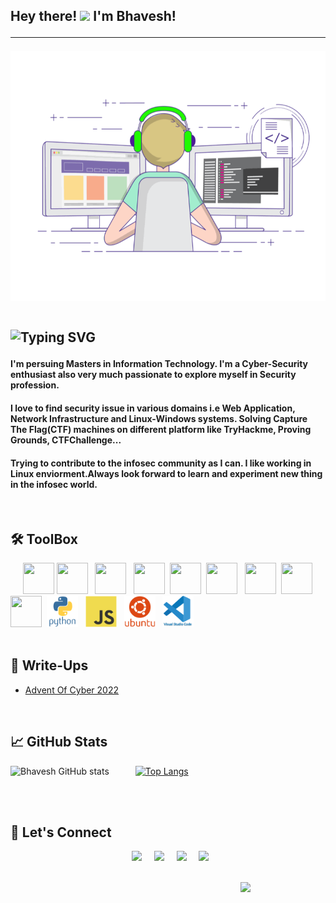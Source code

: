 <h2> Hey there! <img src="https://raw.githubusercontent.com/MartinHeinz/MartinHeinz/master/wave.gif" width="30px"> I'm Bhavesh!
<hr/>
<img align="middle" alt="GIF" src="https://raw.githubusercontent.com/devSouvik/devSouvik/master/gif3.gif" height="400px" width="990px"/>

<br/>![Typing SVG](https://readme-typing-svg.demolab.com/?lines=+There+is+NO+TECHNOLOGY+are+connected+to+the+INTERNET+is+UNHACKABLE.&center=true&color=d80870&width=980&height=50)

<h4>I'm persuing Masters in Information Technology. I'm a Cyber-Security enthusiast also very much passionate to explore myself in Security profession. </h4>
  
<h4>I love to find security issue in various domains i.e Web Application, Network Infrastructure and Linux-Windows systems.
Solving Capture The Flag(CTF) machines on different platform like TryHackme, Proving Grounds, CTFChallenge...</h4>
  
<h4>Trying to contribute to the infosec community as I can. I like working in Linux enviorment.Always look forward to learn and experiment new thing in the infosec world. </h4>

<br/>

   ## :hammer_and_wrench: ToolBox 
   
  
&nbsp;&nbsp;&nbsp;&nbsp;&nbsp;<img src="https://www.kali.org/tools/metasploit-framework/images/metasploit-framework-logo.svg" width="50" height="50"/>&nbsp;<img src="https://www.kali.org/tools/burpsuite/images/burpsuite-logo.svg" width="50" height="50"/>&nbsp;&nbsp;&nbsp;<img src="https://www.kali.org/tools/nmap/images/nmap-logo.svg" width="50" height="50"/>&nbsp;&nbsp;&nbsp;<img src="https://www.kali.org/tools/bloodhound/images/bloodhound-logo.svg" width="50" height="50" />&nbsp;&nbsp;<img src="https://www.kali.org/tools/john/images/john-logo.svg" width="50" height="50" />&nbsp;&nbsp;<img src="https://www.kali.org/tools/hydra/images/hydra-logo.svg" width="50" height="50"/>&nbsp;&nbsp;&nbsp;<img src="https://www.kali.org/tools/wireshark/images/wireshark-logo.svg" width="50" height="50"/>&nbsp;&nbsp;<img src="https://www.kali.org/tools/hashcat/images/hashcat-logo.svg" width="50" height=50/><img src="https://cdn-icons-png.flaticon.com/512/919/919837.png" width="50" height="50"/>&nbsp;&nbsp;<img src="https://github.com/devicons/devicon/blob/master/icons/python/python-original-wordmark.svg" width="50" height="50" />&nbsp;&nbsp;&nbsp;<img src="https://github.com/devicons/devicon/blob/master/icons/javascript/javascript-original.svg" width="50" height="50"/>&nbsp;&nbsp;&nbsp;<img src="https://github.com/devicons/devicon/blob/master/icons/ubuntu/ubuntu-plain-wordmark.svg" width="50" height="50" />&nbsp;&nbsp;&nbsp;<img src="https://github.com/devicons/devicon/blob/master/icons/vscode/vscode-original-wordmark.svg" width="50" height="50"/>
  <br/>
  <br/>
  ## :closed_book: Write-Ups
  
  <!-- BLOG-POST-LIST:START -->
- [Advent Of Cyber 2022](https://medium.com/@bhaveshharmalkar/advent-of-cyber-2022-ebd2debaec0e?source=rss-8243bd4d22d1------2)
<!-- BLOG-POST-LIST:END --><br/>
  
  
  ## &#x1f4c8; GitHub Stats
  
![Bhavesh GitHub stats](https://github-readme-stats.vercel.app/api?username=bhaveshharmalkar&show_icons=true&theme=radical)&emsp;&emsp;&emsp;[![Top Langs](https://github-readme-stats.vercel.app/api/top-langs/?username=bhaveshharmalkar&theme=radical)](https://github.com/anuraghazra/github-readme-stats)

<br>
<br>
  
## :handshake: Let's Connect 
<p align="center">
&nbsp; <a href="https://twitter.com/bhavesharmalkar" target="_blank" rel="noopener noreferrer"><img src="https://cdn-icons-png.flaticon.com/512/733/733579.png" width="35" /></a>  
&nbsp;&nbsp;&nbsp; <a href="https://www.linkedin.com/in/bhaveshharmalkar/" target="_blank" rel="noopener noreferrer"><img src="https://cdn-icons-png.flaticon.com/512/3536/3536505.png" width="35" /></a>  
&nbsp;&nbsp;&nbsp; <a href="mailto:bhaveshharmalkar28@gmail.com" target="_blank" rel="noopener noreferrer"><img src="https://cdn-icons-png.flaticon.com/512/5968/5968534.png"  width="35" /></a>
&nbsp;&nbsp;&nbsp; <a href="https://medium.com/@bhaveshharmalkar" target="_blank" rel="noopener noreferrer"><img src="https://cdn-icons-png.flaticon.com/512/5968/5968906.png"  width="35" /></a>
 
<br/>&emsp;&emsp;&emsp;&emsp;&emsp;&emsp;&emsp;&emsp;&emsp;&emsp;&emsp;&emsp;&emsp;&emsp;&emsp;&emsp;&emsp;&emsp;&emsp;&emsp;&emsp;&emsp;&emsp;&emsp;&emsp;&emsp;
  ![](https://komarev.com/ghpvc/?username=bhaveshharmalkar&label=PROFILE+VIEWS&color=d80870)
 </p>

